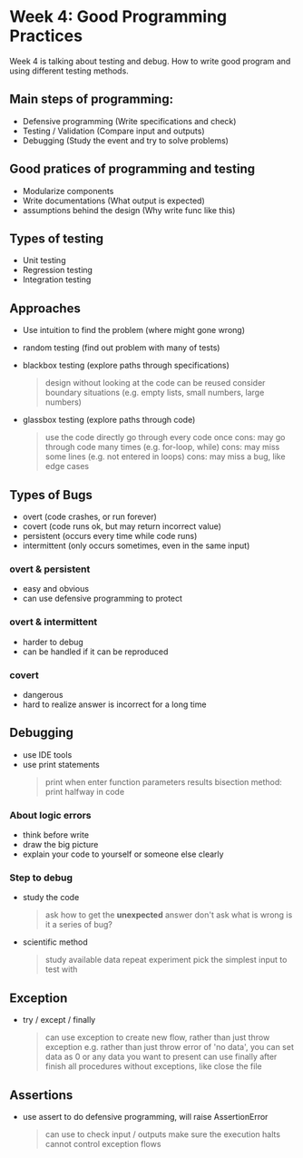 # Week 4: Good Programming Practices

Week 4 is talking about testing and debug. How to write good program and using different testing methods.

## Main steps of programming:

- Defensive programming (Write specifications and check)
- Testing / Validation (Compare input and outputs)
- Debugging (Study the event and try to solve problems)

## Good pratices of programming and testing

- Modularize components
- Write documentations (What output is expected)
- assumptions behind the design (Why write func like this)

## Types of testing

- Unit testing
- Regression testing
- Integration testing

## Approaches

- Use intuition to find the problem (where might gone wrong)
- random testing (find out problem with many of tests)
- blackbox testing (explore paths through specifications)

  > design without looking at the code
  > can be reused
  > consider boundary situations (e.g. empty lists, small numbers, large numbers)

- glassbox testing (explore paths through code)
  > use the code directly
  > go through every code once
  > cons: may go through code many times (e.g. for-loop, while)
  > cons: may miss some lines (e.g. not entered in loops)
  > cons: may miss a bug, like edge cases

## Types of Bugs

- overt (code crashes, or run forever)
- covert (code runs ok, but may return incorrect value)
- persistent (occurs every time while code runs)
- intermittent (only occurs sometimes, even in the same input)

### overt & persistent

- easy and obvious
- can use defensive programming to protect

### overt & intermittent

- harder to debug
- can be handled if it can be reproduced

### covert

- dangerous
- hard to realize answer is incorrect for a long time

## Debugging

- use IDE tools
- use print statements
  > print when enter function
  > parameters
  > results
  > bisection method: print halfway in code

### About logic errors

- think before write
- draw the big picture
- explain your code to yourself or someone else clearly

### Step to debug

- study the code

  > ask how to get the **unexpected** answer
  > don't ask what is wrong
  > is it a series of bug?

- scientific method
  > study available data
  > repeat experiment
  > pick the simplest input to test with

## Exception

- try / except / finally
  > can use exception to create new flow, rather than just throw exception
  > e.g. rather than just throw error of 'no data', you can set data as 0 or any data you want to present
  > can use finally after finish all procedures without exceptions, like close the file

## Assertions

- use assert to do defensive programming, will raise AssertionError
  > can use to check input / outputs
  > make sure the execution halts
  > cannot control exception flows
